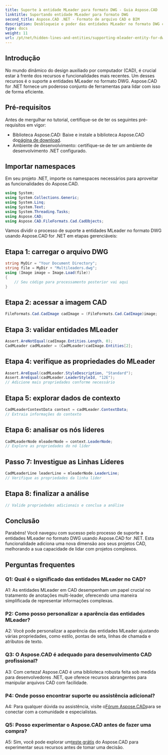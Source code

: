 ```yaml
---
title: Suporte à entidade MLeader para formato DWG - Guia Aspose.CAD
linktitle: Suportando entidade MLeader para formato DWG
second_title: Aspose.CAD .NET - Formato de arquivo CAD e BIM
description: Desbloqueie o poder das entidades MLeader no formato DWG com Aspose.CAD for .NET. Eleve seus projetos CAD sem esforço.
type: docs
weight: 11
url: /pt/net/hidden-lines-and-entities/supporting-mleader-entity-for-dwg-format/
---
```

## Introdução

No mundo dinâmico do design auxiliado por computador (CAD), é crucial estar à frente dos recursos e funcionalidades mais recentes. Um desses recursos é o suporte a entidades MLeader no formato DWG. Aspose.CAD for .NET fornece um poderoso conjunto de ferramentas para lidar com isso de forma eficiente.

## Pré-requisitos

Antes de mergulhar no tutorial, certifique-se de ter os seguintes pré-requisitos em vigor:

-  Biblioteca Aspose.CAD: Baixe e instale a biblioteca Aspose.CAD do[página de download](https://releases.aspose.com/cad/net/).
- Ambiente de desenvolvimento: certifique-se de ter um ambiente de desenvolvimento .NET configurado.

## Importar namespaces

Em seu projeto .NET, importe os namespaces necessários para aproveitar as funcionalidades do Aspose.CAD.

```csharp
using System;
using System.Collections.Generic;
using System.Linq;
using System.Text;
using System.Threading.Tasks;
using Aspose.CAD;
using Aspose.CAD.FileFormats.Cad.CadObjects;
```

Vamos dividir o processo de suporte a entidades MLeader no formato DWG usando Aspose.CAD for .NET em etapas gerenciáveis:

## Etapa 1: carregar o arquivo DWG

```csharp
string MyDir = "Your Document Directory";
string file = MyDir + "Multileaders.dwg";
using (Image image = Image.Load(file))
{
    // Seu código para processamento posterior vai aqui
}
```

## Etapa 2: acessar a imagem CAD

```csharp
FileFormats.Cad.CadImage cadImage = (FileFormats.Cad.CadImage)image;
```

## Etapa 3: validar entidades MLeader

```csharp
Assert.AreNotEqual(cadImage.Entities.Length, 0);
CadMLeader cadMLeader = (CadMLeader)cadImage.Entities[2];
```

## Etapa 4: verifique as propriedades do MLeader

```csharp
Assert.AreEqual(cadMLeader.StyleDescription, "Standard");
Assert.AreEqual(cadMLeader.LeaderStyleId, "12E");
// Adicione mais propriedades conforme necessário
```

## Etapa 5: explorar dados de contexto

```csharp
CadMLeaderContextData context = cadMLeader.ContextData;
// Extraia informações do contexto
```

## Etapa 6: analisar os nós líderes

```csharp
CadMLeaderNode mleaderNode = context.LeaderNode;
// Explore as propriedades do nó líder
```

## Passo 7: Investigue as Linhas Líderes

```csharp
CadMLeaderLine leaderLine = mleaderNode.LeaderLine;
// Verifique as propriedades da linha líder
```

## Etapa 8: finalizar a análise

```csharp
// Valide propriedades adicionais e conclua a análise
```

## Conclusão

Parabéns! Você navegou com sucesso pelo processo de suporte a entidades MLeader no formato DWG usando Aspose.CAD for .NET. Esta funcionalidade adiciona uma nova dimensão aos seus projetos CAD, melhorando a sua capacidade de lidar com projetos complexos.

## Perguntas frequentes

### Q1: Qual é o significado das entidades MLeader no CAD?

A1: As entidades MLeader em CAD desempenham um papel crucial no tratamento de anotações multi-leader, oferecendo uma maneira simplificada de representar informações complexas.

### P2: Como posso personalizar a aparência das entidades MLeader?

A2: Você pode personalizar a aparência das entidades MLeader ajustando várias propriedades, como estilo, pontas de seta, linhas de chamada e atributos de texto.

### Q3: O Aspose.CAD é adequado para desenvolvimento CAD profissional?

A3: Com certeza! Aspose.CAD é uma biblioteca robusta feita sob medida para desenvolvedores .NET, que oferece recursos abrangentes para manipular arquivos CAD com facilidade.

### P4: Onde posso encontrar suporte ou assistência adicional?

A4: Para qualquer dúvida ou assistência, visite o[Fórum Aspose.CAD](https://forum.aspose.com/c/cad/19)para se conectar com a comunidade e especialistas.

### Q5: Posso experimentar o Aspose.CAD antes de fazer uma compra?

 A5: Sim, você pode explorar um[teste grátis](https://releases.aspose.com/) do Aspose.CAD para experimentar seus recursos antes de tomar uma decisão.